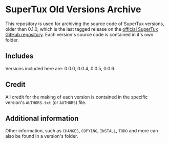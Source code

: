 # SuperTux Old Versions Archive

This repository is used for archiving the source code of SuperTux versions, older than 0.1.0, which is the last tagged release on the [official SuperTux GitHub repository](https://github.com/SuperTux/supertux). Each version's source code is contained in it's own folder.

## Includes

Versions included here are: 0.0.0, 0.0.4, 0.0.5, 0.0.6.

## Credit

All credit for the making of each version is contained in the specific version's `AUTHORS.txt` (or `AUTHORS`) file.

## Additional information

Other information, such as `CHANGES`, `COPYING`, `INSTALL`, `TODO` and more can also be found in a version's folder.
